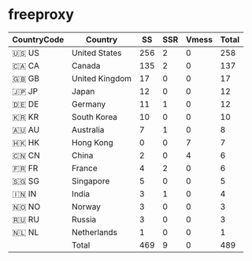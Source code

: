 # freeproxy

|CountryCode|Country|SS|SSR|Vmess|Total|
|  ----  | ----  |  ----  | ----  |  ----  | ----  |
|🇺🇸 US|United States|256|2|0|258|
|🇨🇦 CA|Canada|135|2|0|137|
|🇬🇧 GB|United Kingdom|17|0|0|17|
|🇯🇵 JP|Japan|12|0|0|12|
|🇩🇪 DE|Germany|11|1|0|12|
|🇰🇷 KR|South Korea|10|0|0|10|
|🇦🇺 AU|Australia|7|1|0|8|
|🇭🇰 HK|Hong Kong|0|0|7|7|
|🇨🇳 CN|China|2|0|4|6|
|🇫🇷 FR|France|4|2|0|6|
|🇸🇬 SG|Singapore|5|0|0|5|
|🇮🇳 IN|India|3|1|0|4|
|🇳🇴 NO|Norway|3|0|0|3|
|🇷🇺 RU|Russia|3|0|0|3|
|🇳🇱 NL|Netherlands|1|0|0|1|
||Total|469|9|0|489|
